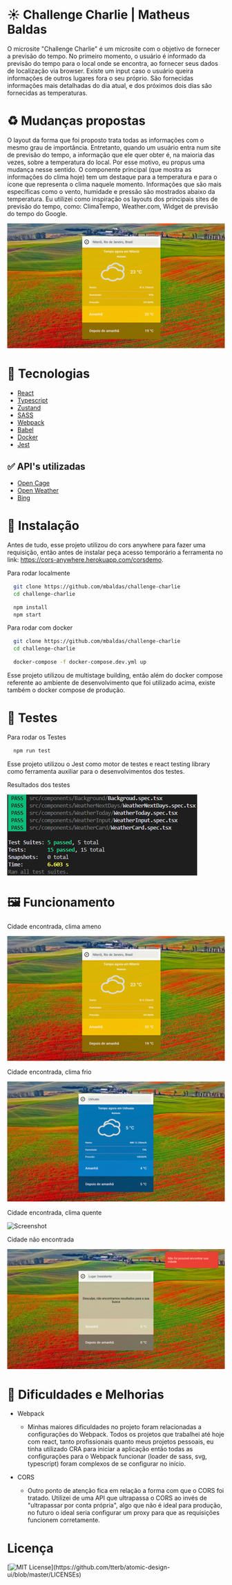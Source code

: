 # :sunny: Challenge Charlie | Matheus Baldas

O microsite "Challenge Charlie" é um microsite com o objetivo de fornecer a previsão do tempo. No primeiro momento, o usuário é informado
da previsão do tempo para o local onde se encontra, ao fornecer seus dados de localização via browser. Existe um input caso o usuário queira
informações de outros lugares fora o seu próprio. São fornecidas informações mais detalhadas do dia atual, e dos próximos dois dias são fornecidas
as temperaturas.

# :recycle: Mudanças propostas

O layout da forma que foi proposto trata todas as informações com o mesmo grau de importância. Entretanto, quando um usuário entra num site
de previsão do tempo, a informação que ele quer obter é, na maioria das vezes, sobre a temperatura do local. Por esse motivo, eu propus
uma mudança nesse sentido. O componente principal (que mostra as informações do clima hoje) tem um destaque para a temperatura e para
o ícone que representa o clima naquele momento. Informações que são mais específicas como o vento, humidade e pressão são mostrados abaixo da temperatura.
Eu utilizei como inspiração os layouts dos principais sites de previsão do tempo, como: ClimaTempo, Weather.com, Widget de previsão do tempo do Google.

![Screenshot](documentation/niteroi.png)

# :hammer: Tecnologias

- [React](https://reactjs.org/)
- [Typescript](https://www.typescriptlang.org/)
- [Zustand](https://github.com/pmndrs/zustand)
- [SASS](https://sass-lang.com/)
- [Webpack](https://webpack.js.org/)
- [Babel](https://babeljs.io/)
- [Docker](https://www.docker.com/)
- [Jest](https://jestjs.io/)

## :white_check_mark: API's utilizadas

- [Open Cage](https://opencagedata.com/api)
- [Open Weather](https://openweathermap.org/api)
- [Bing](https://www.bing.com/HPImageArchive.aspx?format=js&idx=0&n=1&mkt=pt-BR)

# :wrench: Instalação

Antes de tudo, esse projeto utilizou do cors anywhere para fazer uma requisição, então antes de instalar peça acesso temporário
a ferramenta no link: https://cors-anywhere.herokuapp.com/corsdemo.

Para rodar localmente

```bash
  git clone https://github.com/mbaldas/challenge-charlie
  cd challenge-charlie
```

```bash
  npm install
  npm start
```

Para rodar com docker

```bash
  git clone https://github.com/mbaldas/challenge-charlie
  cd challenge-charlie
```

```bash
  docker-compose -f docker-compose.dev.yml up
```

Esse projeto utilizou de multistage building, então além do docker compose referente ao ambiente de desenvolvimento que foi utilizado acima,
existe também o docker compose de produção.

# :robot: Testes

Para rodar os Testes

```bash
  npm run test
```

Esse projeto utilizou o Jest como motor de testes e react testing library como ferramenta auxiliar para o desenvolvimentos dos testes.

Resultados dos testes

![Screenshot](documentation/tests.png)

# :framed_picture: Funcionamento

Cidade encontrada, clima ameno

![Screenshot](documentation/niteroi.png)

Cidade encontrada, clima frio

![Screenshot](documentation/ushuaia.png)

Cidade encontrada, clima quente

![Screenshot](documentation/aljahra.png)

Cidade não encontrada

![Screenshot](documentation/inexistente.png)

# :construction: Dificuldades e Melhorias

- Webpack

  - Minhas maiores dificuldades no projeto foram relacionadas a configurações do Webpack. Todos os projetos que trabalhei até hoje com react, tanto profissionais quanto meus projetos pessoais, eu tinha utilizado CRA para iniciar a aplicação então todas as configurações para o Webpack funcionar (loader de sass, svg, typescript) foram complexos de se configurar no início.

- CORS
  - Outro ponto de atenção fica em relação a forma com que o CORS foi tratado. Utilizei de uma API que ultrapassa o CORS ao invés de "ultrapassar por conta própria", algo que não é ideal para produção, no futuro o ideal seria configurar um proxy para que as requisições funcionem corretamente.

# Licença

[![MIT License](https://img.shields.io/apm/l/atomic-design-ui.svg?)](https://github.com/tterb/atomic-design-ui/blob/master/LICENSEs)
